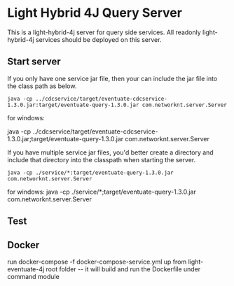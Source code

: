 # Light Hybrid 4J Query Server

This is a light-hybrid-4j server for query side services. All readonly light-hybrid-4j
services should be deployed on this server.

## Start server

If you only have one service jar file, then your can include the jar file into the
class path as below.

```
java -cp ../cdcservice/target/eventuate-cdcservice-1.3.0.jar:target/eventuate-query-1.3.0.jar com.networknt.server.Server
```

for windows:

java -cp ../cdcservice/target/eventuate-cdcservice-1.3.0.jar;target/eventuate-query-1.3.0.jar com.networknt.server.Server

If you have multiple service jar files, you'd better create a directory and include
that directory into the classpath when starting the server.

```
java -cp ./service/*:target/eventuate-query-1.3.0.jar com.networknt.server.Server
```

for windows:
java -cp ./service/*;target/eventuate-query-1.3.0.jar com.networknt.server.Server

## Test


## Docker
run docker-compose -f docker-compose-service.yml up from light-eventuate-4j root folder
  -- it will build and run the Dockerfile under command module